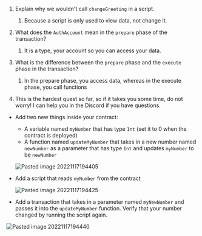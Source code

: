 1.  Explain why we wouldn't call `changeGreeting` in a script.
	1. Because a script is only used to view data, not change it.
    
2.  What does the `AuthAccount` mean in the `prepare` phase of the transaction?
	1. It is a type, your account so you can access your data.
    
3.  What is the difference between the `prepare` phase and the `execute` phase in the transaction?
	1. In the prepare phase, you access data, whereas in the execute phase, you call functions
    
4.  This is the hardest quest so far, so if it takes you some time, do not worry! I can help you in the Discord if you have questions.
    

-   Add two new things inside your contract:
    
    -   A variable named `myNumber` that has type `Int` (set it to 0 when the contract is deployed)
    -   A function named `updateMyNumber` that takes in a new number named `newNumber` as a parameter that has type `Int` and updates `myNumber` to be `newNumber`
    
    ![Pasted image 20221117194405](https://user-images.githubusercontent.com/78741323/204105931-8478a0ab-4c04-4808-a8d4-526aa983d99a.png)

-   Add a script that reads `myNumber` from the contract
    
    ![Pasted image 20221117194425](https://user-images.githubusercontent.com/78741323/204105946-62ae4e61-07b0-4d43-be7c-1aad313c1e8c.png)

-   Add a transaction that takes in a parameter named `myNewNumber` and passes it into the `updateMyNumber` function. Verify that your number changed by running the script again.
 
 ![Pasted image 20221117194440](https://user-images.githubusercontent.com/78741323/204105975-c58d02c5-5609-4d74-a6f5-2ed378c6b05b.png)
